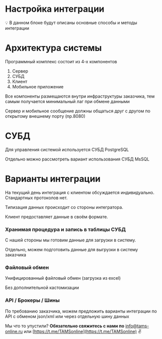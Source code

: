 # Настройка интеграции

<aside>
💡 В данном блоке будут описаны основные способы и методы интеграции

</aside>

# Архитектура системы

Программный комплекс состоит из 4-х компонентов

1. Сервер 
2. СУБД
3. Клиент
4. Мобильное приложение

Все компоненты размещаются внутри инфраструктуры заказчика, тем самым получается минимальный лаг при обмене данными

Сервер и мобильное сообщение должны общаться друг с другом по открытому внешнему порту (пр.8080)

# СУБД

Для управления системой используется СУБД PostgreSQL

Отдельно можно рассмотреть вариант использования СУБД MsSQL

# Варианты интеграции

На текущий день интеграция с клиентом обсуждается индивидуально. Стандартных протоколов нет.

Типизация данных происходит со стороны интегратора.

Клиент предоставляет данные в своём формате.

### Хранимая процедура и запись в таблицы СУБД

С нашей стороны мы готовим данные для загрузки в систему.

Отдельно, можем подготовить данные для выгрузки в систему заказчика

### Файловый обмен

Унифицированный файловый обмен (загрузка из excel)

Без дополнительной кастомизации 

### API / Брокеры / Шины

По требованию заказчика, можем предложить варианты интеграции по API с обменом json/xml или через отдельную шину данных

Мы что то упустили?
**Обязательно свяжитесь с нами по** [info@tams-online.ru](mailto:info@tams-onine.ru) или [https://t.me/TAMSonline](https://t.me/TAMSonline) ✌️
